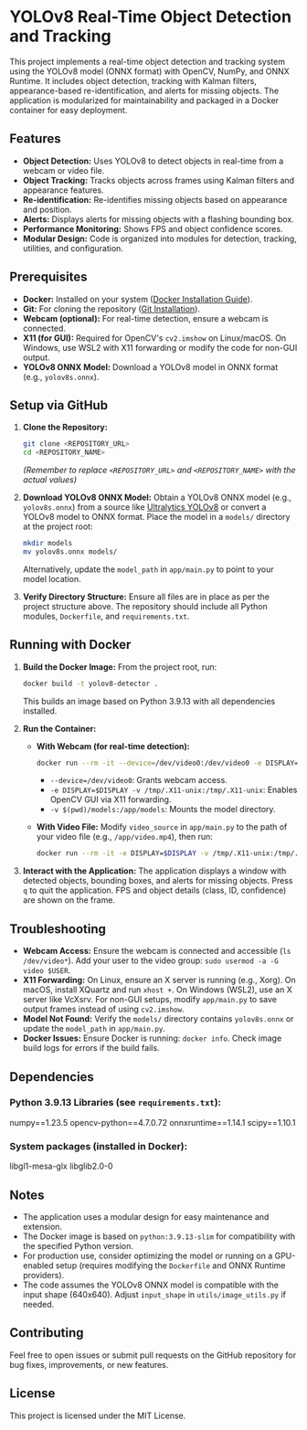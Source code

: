 # YOLOv8 Real-Time Object Detection and Tracking

This project implements a real-time object detection and tracking system using the YOLOv8 model (ONNX format) with OpenCV, NumPy, and ONNX Runtime. It includes object detection, tracking with Kalman filters, appearance-based re-identification, and alerts for missing objects. The application is modularized for maintainability and packaged in a Docker container for easy deployment.

## Features

* **Object Detection:** Uses YOLOv8 to detect objects in real-time from a webcam or video file.
* **Object Tracking:** Tracks objects across frames using Kalman filters and appearance features.
* **Re-identification:** Re-identifies missing objects based on appearance and position.
* **Alerts:** Displays alerts for missing objects with a flashing bounding box.
* **Performance Monitoring:** Shows FPS and object confidence scores.
* **Modular Design:** Code is organized into modules for detection, tracking, utilities, and configuration.
## Prerequisites

* **Docker:** Installed on your system ([Docker Installation Guide](https://docs.docker.com/engine/install/)).
* **Git:** For cloning the repository ([Git Installation](https://git-scm.com/book/en/v2/Getting-Started-Installing-Git)).
* **Webcam (optional):** For real-time detection, ensure a webcam is connected.
* **X11 (for GUI):** Required for OpenCV's `cv2.imshow` on Linux/macOS. On Windows, use WSL2 with X11 forwarding or modify the code for non-GUI output.
* **YOLOv8 ONNX Model:** Download a YOLOv8 model in ONNX format (e.g., `yolov8s.onnx`).




## Setup via GitHub

1.  **Clone the Repository:**
    ```bash
    git clone <REPOSITORY_URL>
    cd <REPOSITORY_NAME>
    ```
    *(Remember to replace `<REPOSITORY_URL>` and `<REPOSITORY_NAME>` with the actual values)*

2.  **Download YOLOv8 ONNX Model:**
    Obtain a YOLOv8 ONNX model (e.g., `yolov8s.onnx`) from a source like [Ultralytics YOLOv8](https://github.com/ultralytics/ultralytics) or convert a YOLOv8 model to ONNX format. Place the model in a `models/` directory at the project root:
    ```bash
    mkdir models
    mv yolov8s.onnx models/
    ```
    Alternatively, update the `model_path` in `app/main.py` to point to your model location.

3.  **Verify Directory Structure:**
    Ensure all files are in place as per the project structure above. The repository should include all Python modules, `Dockerfile`, and `requirements.txt`.

## Running with Docker

1.  **Build the Docker Image:**
    From the project root, run:
    ```bash
    docker build -t yolov8-detector .
    ```
    This builds an image based on Python 3.9.13 with all dependencies installed.

2.  **Run the Container:**

    * **With Webcam (for real-time detection):**
        ```bash
        docker run --rm -it --device=/dev/video0:/dev/video0 -e DISPLAY=$DISPLAY -v /tmp/.X11-unix:/tmp/.X11-unix -v $(pwd)/models:/app/models yolov8-detector
        ```
        * `--device=/dev/video0`: Grants webcam access.
        * `-e DISPLAY=$DISPLAY -v /tmp/.X11-unix:/tmp/.X11-unix`: Enables OpenCV GUI via X11 forwarding.
        * `-v $(pwd)/models:/app/models`: Mounts the model directory.

    * **With Video File:**
        Modify `video_source` in `app/main.py` to the path of your video file (e.g., `/app/video.mp4`), then run:
        ```bash
        docker run --rm -it -e DISPLAY=$DISPLAY -v /tmp/.X11-unix:/tmp/.X11-unix -v $(pwd)/models:/app/models -v $(pwd)/video.mp4:/app/video.mp4 yolov8-detector
        ```

3.  **Interact with the Application:**
    The application displays a window with detected objects, bounding boxes, and alerts for missing objects. Press `q` to quit the application. FPS and object details (class, ID, confidence) are shown on the frame.

## Troubleshooting

* **Webcam Access:** Ensure the webcam is connected and accessible (`ls /dev/video*`). Add your user to the video group: `sudo usermod -a -G video $USER`.
* **X11 Forwarding:** On Linux, ensure an X server is running (e.g., Xorg). On macOS, install XQuartz and run `xhost +`. On Windows (WSL2), use an X server like VcXsrv. For non-GUI setups, modify `app/main.py` to save output frames instead of using `cv2.imshow`.
* **Model Not Found:** Verify the `models/` directory contains `yolov8s.onnx` or update the `model_path` in `app/main.py`.
* **Docker Issues:** Ensure Docker is running: `docker info`. Check image build logs for errors if the build fails.

## Dependencies

### Python 3.9.13 Libraries (see `requirements.txt`):

numpy==1.23.5
opencv-python==4.7.0.72
onnxruntime==1.14.1
scipy==1.10.1


### System packages (installed in Docker):

libgl1-mesa-glx
libglib2.0-0


## Notes

* The application uses a modular design for easy maintenance and extension.
* The Docker image is based on `python:3.9.13-slim` for compatibility with the specified Python version.
* For production use, consider optimizing the model or running on a GPU-enabled setup (requires modifying the `Dockerfile` and ONNX Runtime providers).
* The code assumes the YOLOv8 ONNX model is compatible with the input shape (640x640). Adjust `input_shape` in `utils/image_utils.py` if needed.

## Contributing

Feel free to open issues or submit pull requests on the GitHub repository for bug fixes, improvements, or new features.

## License

This project is licensed under the MIT License.
